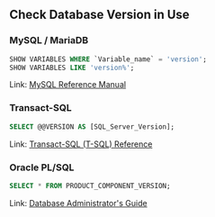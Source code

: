 
## Check Database Version in Use

### MySQL / MariaDB

```SQL
SHOW VARIABLES WHERE `Variable_name` = 'version';
SHOW VARIABLES LIKE 'version%';

```

Link: [MySQL Reference Manual](https://dev.mysql.com/doc/refman/8.0/en/show-variables.html "13.7.7.41 SHOW VARIABLES Statement")

### Transact-SQL

```SQL
SELECT @@VERSION AS [SQL_Server_Version];

```

Link: [Transact-SQL (T-SQL) Reference](https://docs.microsoft.com/en-us/sql/t-sql/functions/version-transact-sql-configuration-functions "@@VERSION - Transact SQL Configuration Functions")

### Oracle PL/SQL

```SQL
SELECT * FROM PRODUCT_COMPONENT_VERSION;

```

Link: [Database Administrator's Guide](https://docs.oracle.com/cd/B28359_01/server.111/b28310/dba004.htm "Identifying Your Oracle Database Software Release")

